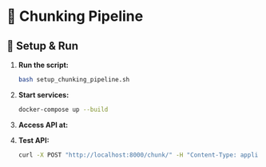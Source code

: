 # 🚀 Chunking Pipeline

## 🔧 Setup & Run

1. **Run the script:**
   ```bash
   bash setup_chunking_pipeline.sh
   ```

2. **Start services:**
   ```bash
   docker-compose up --build
   ```

3. **Access API at:** 

4. **Test API:**
   ```bash
   curl -X POST "http://localhost:8000/chunk/" -H "Content-Type: application/json" -d '{"text": "Hello, this is a test.", "chunk_size": 5}'
   ```
